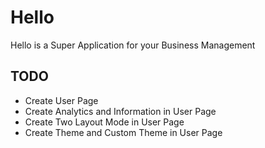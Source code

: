 # Hello
Hello is a Super Application for your Business Management

## TODO
* Create User Page
* Create Analytics and Information in User Page
* Create Two Layout Mode in User Page 
* Create Theme and Custom Theme in User Page
